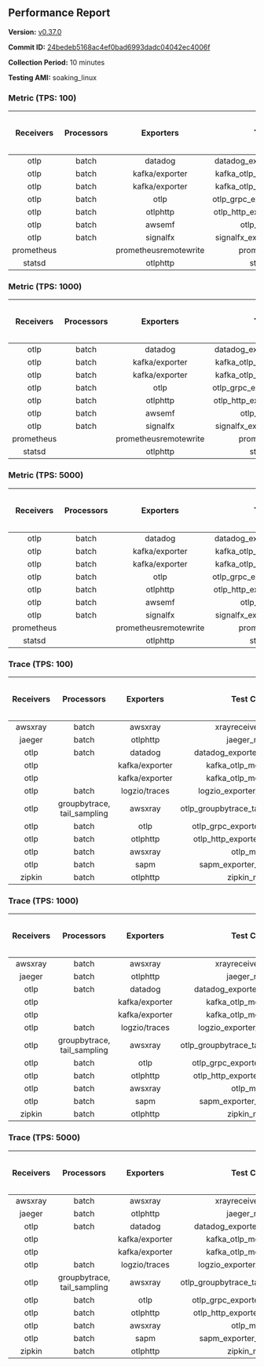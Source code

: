 ## Performance Report

**Version:** [v0.37.0](https://github.com/aws-observability/aws-otel-collector/releases/tag/v0.37.0)

**Commit ID:** [24bedeb5168ac4ef0bad6993dadc04042ec4006f](https://github.com/aws-observability/aws-otel-collector/commit/24bedeb5168ac4ef0bad6993dadc04042ec4006f)

**Collection Period:** 10 minutes

**Testing AMI:** soaking_linux


### Metric (TPS: 100)
| Receivers | Processors | Exporters | Test Case | Data Type | Instance Type | Avg CPU Usage (Percent) | Avg Memory Usage (Megabytes) | Max CPU Usage (Percent) | Max Memory Usage (Megabytes) |
|:---------:|:----------:|:---------:|:---------:|:---------:|:-------------:|:-----------------------:|:----------------------------:|:-----------------------:|:----------------------------:|
| otlp | batch | datadog | datadog_exporter_metric_mock | otlp | m5.2xlarge | 0.50 | 95.44 | 0.70 | 96.86 |
| otlp | batch | kafka/exporter | kafka_otlp_metric_mock_2_8_1 | otlp | m5.2xlarge | 0.18 | 93.78 | 0.30 | 95.97 |
| otlp | batch | kafka/exporter | kafka_otlp_metric_mock_3_2_0 | otlp | m5.2xlarge | 0.19 | 93.66 | 0.40 | 95.37 |
| otlp | batch | otlp | otlp_grpc_exporter_metric_mock | otlp | m5.2xlarge | 0.16 | 90.43 | 0.30 | 91.00 |
| otlp | batch | otlphttp | otlp_http_exporter_metric_mock | otlp | m5.2xlarge | 0.20 | 97.27 | 0.30 | 100.75 |
| otlp | batch | awsemf | otlp_metric_mock | otlp | m5.2xlarge | 0.38 | 92.20 | 0.50 | 93.44 |
| otlp | batch | signalfx | signalfx_exporter_metric_mock | otlp | m5.2xlarge | 0.24 | 97.33 | 0.40 | 99.59 |
| prometheus |  | prometheusremotewrite | prometheus_mock | prometheus | m5.2xlarge | 0.08 | 92.15 | 0.20 | 94.50 |
| statsd |  | otlphttp | statsd_mock | statsd | m5.2xlarge | 0.01 | 77.02 | 0.10 | 77.82 |

### Metric (TPS: 1000)
| Receivers | Processors | Exporters | Test Case | Data Type | Instance Type | Avg CPU Usage (Percent) | Avg Memory Usage (Megabytes) | Max CPU Usage (Percent) | Max Memory Usage (Megabytes) |
|:---------:|:----------:|:---------:|:---------:|:---------:|:-------------:|:-----------------------:|:----------------------------:|:-----------------------:|:----------------------------:|
| otlp | batch | datadog | datadog_exporter_metric_mock | otlp | m5.2xlarge | 2.15 | 100.17 | 2.30 | 101.36 |
| otlp | batch | kafka/exporter | kafka_otlp_metric_mock_2_8_1 | otlp | m5.2xlarge | 2.65 | 101.38 | 2.80 | 102.69 |
| otlp | batch | kafka/exporter | kafka_otlp_metric_mock_3_2_0 | otlp | m5.2xlarge | 0.50 | 95.73 | 0.80 | 97.02 |
| otlp | batch | otlp | otlp_grpc_exporter_metric_mock | otlp | m5.2xlarge | 0.42 | 92.11 | 0.50 | 93.64 |
| otlp | batch | otlphttp | otlp_http_exporter_metric_mock | otlp | m5.2xlarge | 0.57 | 98.26 | 0.70 | 101.48 |
| otlp | batch | awsemf | otlp_metric_mock | otlp | m5.2xlarge | 1.80 | 95.46 | 2.00 | 96.50 |
| otlp | batch | signalfx | signalfx_exporter_metric_mock | otlp | m5.2xlarge | 0.82 | 98.48 | 1.00 | 100.77 |
| prometheus |  | prometheusremotewrite | prometheus_mock | prometheus | m5.2xlarge | 0.74 | 114.34 | 1.30 | 121.20 |
| statsd |  | otlphttp | statsd_mock | statsd | m5.2xlarge | 0.01 | 76.62 | 0.20 | 78.27 |

### Metric (TPS: 5000)
| Receivers | Processors | Exporters | Test Case | Data Type | Instance Type | Avg CPU Usage (Percent) | Avg Memory Usage (Megabytes) | Max CPU Usage (Percent) | Max Memory Usage (Megabytes) |
|:---------:|:----------:|:---------:|:---------:|:---------:|:-------------:|:-----------------------:|:----------------------------:|:-----------------------:|:----------------------------:|
| otlp | batch | datadog | datadog_exporter_metric_mock | otlp | m5.2xlarge | 10.22 | 117.74 | 10.80 | 123.34 |
| otlp | batch | kafka/exporter | kafka_otlp_metric_mock_2_8_1 | otlp | m5.2xlarge | 10.65 | 113.23 | 11.30 | 116.72 |
| otlp | batch | kafka/exporter | kafka_otlp_metric_mock_3_2_0 | otlp | m5.2xlarge | 12.90 | 114.05 | 13.30 | 117.52 |
| otlp | batch | otlp | otlp_grpc_exporter_metric_mock | otlp | m5.2xlarge | 1.45 | 98.06 | 2.20 | 165.90 |
| otlp | batch | otlphttp | otlp_http_exporter_metric_mock | otlp | m5.2xlarge | 1.97 | 100.71 | 2.40 | 103.88 |
| otlp | batch | awsemf | otlp_metric_mock | otlp | m5.2xlarge | 8.43 | 106.07 | 9.00 | 107.93 |
| otlp | batch | signalfx | signalfx_exporter_metric_mock | otlp | m5.2xlarge | 3.83 | 99.34 | 4.10 | 103.42 |
| prometheus |  | prometheusremotewrite | prometheus_mock | prometheus | m5.2xlarge | 4.89 | 225.69 | 7.90 | 259.96 |
| statsd |  | otlphttp | statsd_mock | statsd | m5.2xlarge | 0.01 | 78.65 | 0.10 | 79.61 |

### Trace (TPS: 100)
| Receivers | Processors | Exporters | Test Case | Data Type | Instance Type | Avg CPU Usage (Percent) | Avg Memory Usage (Megabytes) | Max CPU Usage (Percent) | Max Memory Usage (Megabytes) |
|:---------:|:----------:|:---------:|:---------:|:---------:|:-------------:|:-----------------------:|:----------------------------:|:-----------------------:|:----------------------------:|
| awsxray | batch | awsxray | xrayreceiver_mock | xray | m5.2xlarge | 4.10 | 92.20 | 4.40 | 93.43 |
| jaeger | batch | otlphttp | jaeger_mock | jaeger | m5.2xlarge | 0.03 | 76.95 | 0.20 | 77.96 |
| otlp | batch | datadog | datadog_exporter_trace_mock | otlp | m5.2xlarge | 0.05 | 80.69 | 0.20 | 81.58 |
| otlp |  | kafka/exporter | kafka_otlp_mock_2_8_1 | otlp | m5.2xlarge | 0.06 | 83.14 | 0.20 | 84.48 |
| otlp |  | kafka/exporter | kafka_otlp_mock_3_2_0 | otlp | m5.2xlarge | 0.05 | 83.72 | 0.20 | 85.49 |
| otlp | batch | logzio/traces | logzio_exporter_trace_mock | otlp | m5.2xlarge | 0.04 | 76.71 | 0.20 | 77.96 |
| otlp | groupbytrace, tail_sampling | awsxray | otlp_groupbytrace_tailsampling_mock | otlp | m5.2xlarge | 0.03 | 77.53 | 0.10 | 78.25 |
| otlp | batch | otlp | otlp_grpc_exporter_trace_mock | otlp | m5.2xlarge | 0.03 | 77.96 | 0.20 | 78.60 |
| otlp | batch | otlphttp | otlp_http_exporter_trace_mock | otlp | m5.2xlarge | 0.04 | 77.25 | 0.20 | 77.30 |
| otlp | batch | awsxray | otlp_mock | otlp | m5.2xlarge | 0.03 | 78.21 | 0.20 | 79.55 |
| otlp | batch | sapm | sapm_exporter_trace_mock | otlp | m5.2xlarge | 0.04 | 77.22 | 0.20 | 77.96 |
| zipkin | batch | otlphttp | zipkin_mock | zipkin | m5.2xlarge | 0.04 | 77.12 | 0.20 | 77.14 |

### Trace (TPS: 1000)
| Receivers | Processors | Exporters | Test Case | Data Type | Instance Type | Avg CPU Usage (Percent) | Avg Memory Usage (Megabytes) | Max CPU Usage (Percent) | Max Memory Usage (Megabytes) |
|:---------:|:----------:|:---------:|:---------:|:---------:|:-------------:|:-----------------------:|:----------------------------:|:-----------------------:|:----------------------------:|
| awsxray | batch | awsxray | xrayreceiver_mock | xray | m5.2xlarge | 19.48 | 95.45 | 20.00 | 97.32 |
| jaeger | batch | otlphttp | jaeger_mock | jaeger | m5.2xlarge | 0.04 | 78.58 | 0.20 | 78.73 |
| otlp | batch | datadog | datadog_exporter_trace_mock | otlp | m5.2xlarge | 0.05 | 80.81 | 0.20 | 81.91 |
| otlp |  | kafka/exporter | kafka_otlp_mock_2_8_1 | otlp | m5.2xlarge | 0.05 | 84.52 | 0.20 | 84.60 |
| otlp |  | kafka/exporter | kafka_otlp_mock_3_2_0 | otlp | m5.2xlarge | 0.05 | 80.44 | 0.20 | 80.71 |
| otlp | batch | logzio/traces | logzio_exporter_trace_mock | otlp | m5.2xlarge | 0.04 | 77.39 | 0.20 | 77.82 |
| otlp | groupbytrace, tail_sampling | awsxray | otlp_groupbytrace_tailsampling_mock | otlp | m5.2xlarge | 0.03 | 78.42 | 0.20 | 79.09 |
| otlp | batch | otlp | otlp_grpc_exporter_trace_mock | otlp | m5.2xlarge | 0.03 | 80.19 | 0.10 | 80.81 |
| otlp | batch | otlphttp | otlp_http_exporter_trace_mock | otlp | m5.2xlarge | 0.03 | 76.22 | 0.20 | 77.30 |
| otlp | batch | awsxray | otlp_mock | otlp | m5.2xlarge | 0.04 | 77.38 | 0.20 | 77.47 |
| otlp | batch | sapm | sapm_exporter_trace_mock | otlp | m5.2xlarge | 0.04 | 78.12 | 0.20 | 79.56 |
| zipkin | batch | otlphttp | zipkin_mock | zipkin | m5.2xlarge | 0.03 | 77.88 | 0.10 | 78.01 |

### Trace (TPS: 5000)
| Receivers | Processors | Exporters | Test Case | Data Type | Instance Type | Avg CPU Usage (Percent) | Avg Memory Usage (Megabytes) | Max CPU Usage (Percent) | Max Memory Usage (Megabytes) |
|:---------:|:----------:|:---------:|:---------:|:---------:|:-------------:|:-----------------------:|:----------------------------:|:-----------------------:|:----------------------------:|
| awsxray | batch | awsxray | xrayreceiver_mock | xray | m5.2xlarge | 25.86 | 106.59 | 27.20 | 111.39 |
| jaeger | batch | otlphttp | jaeger_mock | jaeger | m5.2xlarge | 0.03 | 76.89 | 0.20 | 77.79 |
| otlp | batch | datadog | datadog_exporter_trace_mock | otlp | m5.2xlarge | 0.06 | 79.31 | 0.20 | 80.26 |
| otlp |  | kafka/exporter | kafka_otlp_mock_2_8_1 | otlp | m5.2xlarge | 0.16 | 84.38 | 0.30 | 86.50 |
| otlp |  | kafka/exporter | kafka_otlp_mock_3_2_0 | otlp | m5.2xlarge | 0.18 | 83.95 | 0.40 | 86.00 |
| otlp | batch | logzio/traces | logzio_exporter_trace_mock | otlp | m5.2xlarge | 0.04 | 76.94 | 0.20 | 78.20 |
| otlp | groupbytrace, tail_sampling | awsxray | otlp_groupbytrace_tailsampling_mock | otlp | m5.2xlarge | 0.03 | 78.10 | 0.10 | 78.88 |
| otlp | batch | otlp | otlp_grpc_exporter_trace_mock | otlp | m5.2xlarge | 0.03 | 80.30 | 0.20 | 80.65 |
| otlp | batch | otlphttp | otlp_http_exporter_trace_mock | otlp | m5.2xlarge | 0.05 | 75.84 | 0.20 | 75.87 |
| otlp | batch | awsxray | otlp_mock | otlp | m5.2xlarge | 0.04 | 75.43 | 0.10 | 75.62 |
| otlp | batch | sapm | sapm_exporter_trace_mock | otlp | m5.2xlarge | 0.04 | 77.50 | 0.20 | 77.50 |
| zipkin | batch | otlphttp | zipkin_mock | zipkin | m5.2xlarge | 0.04 | 76.08 | 0.20 | 76.78 |
